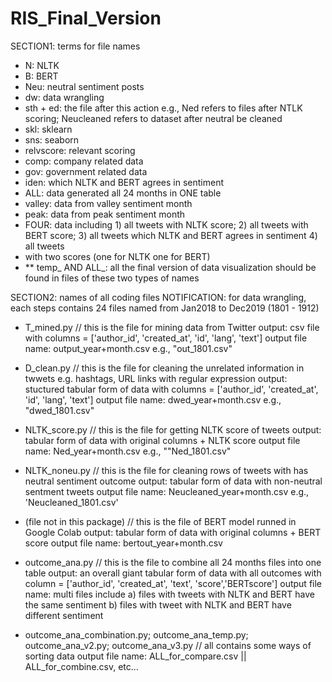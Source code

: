 # RIS_Final_Version

SECTION1: terms for file names
- N: NLTK
- B: BERT
- Neu: neutral sentiment posts
- dw: data wrangling
- sth + ed: the file after this action e.g., Ned refers to files after NTLK scoring; Neucleaned refers to dataset after neutral be cleaned
- skl: sklearn
- sns: seaborn
- relvscore: relevant scoring
- comp: company related data
- gov: government related data
- iden: which NLTK and BERT agrees in sentiment
- ALL: data generated all 24 months in ONE table
- valley: data from valley sentiment month
- peak: data from peak sentiment month
- FOUR: data including 1) all tweets with NLTK score; 2) all tweets with BERT score; 3) all tweets which NLTK and BERT agrees in sentiment 4) all tweets
- with two scores (one for NLTK one for BERT)
- ** temp_ AND ALL_: all the final version of data visualization should be found in files of these two types of names


SECTION2: names of all coding files
NOTIFICATION: for data wrangling, each steps contains 24 files named from Jan2018 to Dec2019 (1801 - 1912)
  - T_mined.py // this is the file for mining data from Twitter
    output: csv file with columns = ['author_id', 'created_at', 'id', 'lang', 'text']
    output file name: output_year+month.csv e.g., "out_1801.csv"
  
  - D_clean.py // this is the file for cleaning the unrelated information in twwets e.g. hashtags, URL links with regular expression
    output: stuctured tabular form of data with columns = ['author_id', 'created_at', 'id', 'lang', 'text']
    output file name: dwed_year+month.csv e.g., "dwed_1801.csv"
  
  - NLTK_score.py // this is the file for getting NLTK score of tweets
    output: tabular form of data with original columns + NLTK score
    output file name: Ned_year+month.csv e.g., ""Ned_1801.csv"
  
  - NLTK_noneu.py // this is the file for cleaning rows of tweets with has neutral sentiment outcome
    output: tabular form of data with non-neutral sentment tweets
    output file name: Neucleaned_year+month.csv e.g., 'Neucleaned_1801.csv'
    
  - (file not in this package) // this is the file of BERT model runned in Google Colab
    output: tabular form of data with original columns + BERT score
    output file name: bertout_year+month.csv
  
  - outcome_ana.py // this is the file to combine all 24 months files into one table
    output: an overall giant tabular form of data with all outcomes with column = ['author_id', 'created_at', 'text', 'score','BERTscore']
    output file name: multi files include a) files with tweets with NLTK and BERT have the same sentiment
                                          b) files with tweet with NLTK and BERT have different sentiment
  
  - outcome_ana_combination.py; outcome_ana_temp.py; outcome_ana_v2.py; outcome_ana_v3.py // all contains some ways of sorting data
     output file name: ALL_for_compare.csv || ALL_for_combine.csv, etc...
